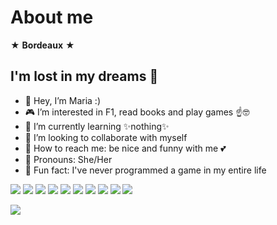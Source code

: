 # About me
 ★ **Bordeaux** ★
## I'm lost in my dreams 🌊
- 🎐 Hey, I’m Maria :)
- 🎮 I’m interested in F1, read books and play games ☝️🤓
- 🌼 I’m currently learning ✨nothing✨ 
- 💞️ I’m looking to collaborate with myself
- 🐣 How to reach me: be nice and funny with me 💕
- 🍡 Pronouns: She/Her
- 💫 Fun fact: I've never programmed a game in my entire life

![](https://img.shields.io/badge/X-000000?style=for-the-badge&logo=x&logoColor=white)
![](https://img.shields.io/badge/Steam-000000?style=for-the-badge&logo=steam&logoColor=white)
![](https://img.shields.io/badge/PlayStation-003791?style=for-the-badge&logo=playstation&logoColor=white)
![](https://img.shields.io/badge/Spotify-1ED760?&style=for-the-badge&logo=spotify&logoColor=white)
![](https://img.shields.io/badge/Netflix-E50914?style=for-the-badge&logo=netflix&logoColor=white)
![](https://img.shields.io/badge/YouTube-FF0000?style=for-the-badge&logo=youtube&logoColor=white)
![](https://img.shields.io/badge/Twitch-9146FF?style=for-the-badge&logo=twitch&logoColor=white)
![](https://img.shields.io/badge/Crunchyroll-F47521?style=for-the-badge&logo=crunchyroll&logoColor=white)
![](https://img.shields.io/badge/Nintendo_Switch-E60012?style=for-the-badge&logo=nintendo-switch&logoColor=white)
![](https://img.shields.io/badge/Discord-5865F2?style=for-the-badge&logo=discord&logoColor=white)

![](https://i.pinimg.com/originals/59/0e/26/590e26fc96fbbcaa30438cf5822ed65b.gif)
